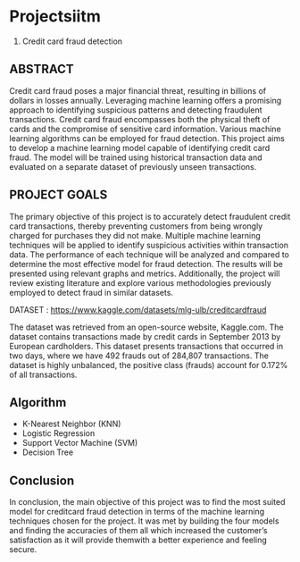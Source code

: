 # Projectsiitm

1. Credit card fraud detection 
## ABSTRACT

Credit card fraud poses a major financial threat, resulting in billions of dollars in losses annually. Leveraging machine learning offers a promising approach to identifying suspicious patterns and detecting fraudulent transactions. Credit card fraud encompasses both the physical theft of cards and the compromise of sensitive card information. Various machine learning algorithms can be employed for fraud detection. This project aims to develop a machine learning model capable of identifying credit card fraud. The model will be trained using historical transaction data and evaluated on a separate dataset of previously unseen transactions.

## PROJECT GOALS

The primary objective of this project is to accurately detect fraudulent credit card transactions, thereby preventing customers from being wrongly charged for purchases they did not make. Multiple machine learning techniques will be applied to identify suspicious activities within transaction data. The performance of each technique will be analyzed and compared to determine the most effective model for fraud detection. The results will be presented using relevant graphs and metrics. Additionally, the project will review existing literature and explore various methodologies previously employed to detect fraud in similar datasets.

DATASET : https://www.kaggle.com/datasets/mlg-ulb/creditcardfraud

The dataset was retrieved from an open-source website, Kaggle.com. The dataset contains transactions made by credit cards in September 2013 by European cardholders.
This dataset presents transactions that occurred in two days, where we have 492 frauds out of 284,807 transactions. The dataset is highly unbalanced, the positive class (frauds) account for 0.172% of all transactions.

## Algorithm

- K-Nearest Neighbor (KNN)
- Logistic Regression 
- Support Vector Machine (SVM)
- Decision Tree

## Conclusion
In conclusion, the main objective of this project was to find the most suited model for creditcard fraud detection in terms of the machine learning techniques chosen for the project. It was met by building the four models and finding the accuracies of them all which increased the customer’s satisfaction as it will provide themwith a better experience and feeling secure.
